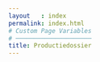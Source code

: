 ```yaml
---
layout   : index
permalink: index.html
# Custom Page Variables
# ─────────────────────
title: Productiedossier
---
```

